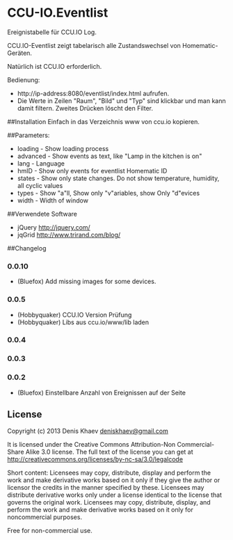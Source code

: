 CCU-IO.Eventlist
================

Ereignistabelle für CCU.IO Log.

CCU.IO-Eventlist zeigt tabelarisch alle Zustandswechsel von Homematic-Geräten.

Natürlich ist CCU.IO erforderlich.

Bedienung: 
- http://ip-address:8080/eventlist/index.html aufrufen.
- Die Werte in Zeilen "Raum", "Bild" und "Typ" sind klickbar und man kann damit filtern. Zweites Drücken löscht den Filter.<br>

##Installation
Einfach in das Verzeichnis www von ccu.io kopieren.

##Parameters:
 - loading  - Show loading process
 - advanced - Show events as text, like "Lamp in the kitchen is on"
 - lang     - Language
 - hmID     - Show only events for eventlist Homematic ID
 - states   - Show only state changes. Do not show temperature, humidity, all cyclic values
 - types    - Show "a"ll, Show only "v"ariables, show Only "d"evices
 - width    - Width of window

##Verwendete Software
* jQuery http://jquery.com/
* jqGrid http://www.trirand.com/blog/

##Changelog
### 0.0.10
 * (Bluefox) Add missing images for some devices.


### 0.0.5
 * (Hobbyquaker) CCU.IO Version Prüfung
 * (Hobbyquaker) Libs aus ccu.io/www/lib laden

### 0.0.4

### 0.0.3

### 0.0.2
 * (Bluefox) Einstellbare Anzahl von Ereignissen auf der Seite


## License
Copyright (c) 2013 Denis Khaev deniskhaev@gmail.com
 
It is licensed under the Creative Commons Attribution-Non Commercial-Share Alike 3.0 license.
The full text of the license you can get at http://creativecommons.org/licenses/by-nc-sa/3.0/legalcode
 
Short content:
Licensees may copy, distribute, display and perform the work and make derivative works based on it only if they give the author or licensor the credits in the manner specified by these.
Licensees may distribute derivative works only under a license identical to the license that governs the original work.
Licensees may copy, distribute, display, and perform the work and make derivative works based on it only for noncommercial purposes.
 
Free for non-commercial use. 
 